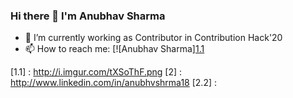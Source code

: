 ### Hi there 👋 I'm Anubhav Sharma
- 🔭 I’m currently working as Contributor in Contribution Hack'20
- 📫 How to reach me: 
       [![Anubhav Sharma][1.1][1] 

[1]: http://www.twitter.com/anubhvshrma18
[1.1] : http://i.imgur.com/tXSoThF.png
[2] : http://www.linkedin.com/in/anubhvshrma18
[2.2] :
<!--
**anubhvshrma18/anubhvshrma18** is a ✨ _special_ ✨ repository because its `README.md` (this file) appears on your GitHub profile.

Here are some ideas to get you started:

- 🔭 I’m currently working on ...
- 🌱 I’m currently learning ...
- 👯 I’m looking to collaborate on ...
- 🤔 I’m looking for help with ...
- 💬 Ask me about ...
- 📫 How to reach me: ...
- 😄 Pronouns: ...
- ⚡ Fun fact: ...
-->
